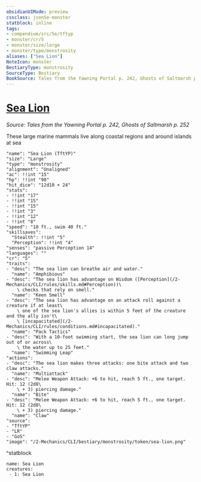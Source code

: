 ```yaml
---
obsidianUIMode: preview
cssclass: json5e-monster
statblock: inline
tags:
- compendium/src/5e/tftyp
- monster/cr/5
- monster/size/large
- monster/type/monstrosity
aliases: ["Sea Lion"]
NoteIcon: monster
BestiaryType: monstrosity
SourceType: Bestiary
BookSource: Tales from the Yawning Portal p. 242, Ghosts of Saltmarsh p. 252
---
```

# [Sea Lion](2-Mechanics/CLI/bestiary/monstrosity/sea-lion-tftyp.md)
*Source: Tales from the Yawning Portal p. 242, Ghosts of Saltmarsh p. 252*  

These large marine mammals live along coastal regions and around islands at sea

```statblock
"name": "Sea Lion (TftYP)"
"size": "Large"
"type": "monstrosity"
"alignment": "Unaligned"
"ac": !!int "15"
"hp": !!int "90"
"hit_dice": "12d10 + 24"
"stats":
- !!int "17"
- !!int "15"
- !!int "15"
- !!int "3"
- !!int "12"
- !!int "8"
"speed": "10 ft., swim 40 ft."
"skillsaves":
  "Stealth": !!int "5"
  "Perception": !!int "4"
"senses": "passive Perception 14"
"languages": ""
"cr": "5"
"traits":
- "desc": "The sea lion can breathe air and water."
  "name": "Amphibious"
- "desc": "The sea lion has advantage on Wisdom ([Perception](/2-Mechanics/CLI/rules/skills.md#Perception))\
    \ checks that rely on smell."
  "name": "Keen Smell"
- "desc": "The sea lion has advantage on an attack roll against a creature if at least\
    \ one of the sea lion's allies is within 5 feet of the creature and the ally isn't\
    \ [incapacitated](/2-Mechanics/CLI/rules/conditions.md#incapacitated)."
  "name": "Pack Tactics"
- "desc": "With a 10-foot swimming start, the sea lion can long jump out of or across\
    \ the water up to 25 feet."
  "name": "Swimming Leap"
"actions":
- "desc": "The sea lion makes three attacks: one bite attack and two claw attacks."
  "name": "Multiattack"
- "desc": "Melee Weapon Attack: +6 to hit, reach 5 ft., one target. Hit: 12 (2d8\
    \ + 3) piercing damage."
  "name": "Bite"
- "desc": "Melee Weapon Attack: +6 to hit, reach 5 ft., one target. Hit: 12 (2d8\
    \ + 3) piercing damage."
  "name": "Claw"
"source":
- "TftYP"
- "LR"
- "GoS"
"image": "/2-Mechanics/CLI/bestiary/monstrosity/token/sea-lion.png"
```
^statblock

```encounter-table
name: Sea Lion
creatures:
 - 1: Sea Lion
```